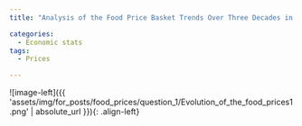 ```yaml
---
title: "Analysis of the Food Price Basket Trends Over Three Decades in Israel"

categories:
  - Economic stats 
tags:
  - Prices

---
```




<script src="https://gist.github.com/AnalyticsForPleasure/399eea0d5bc7d251833132299821a046.js"></script>

![image-left]({{ 'assets/img/for_posts/food_prices/question_1/Evolution_of_the_food_prices1.png' | absolute_url }}){: .align-left} 